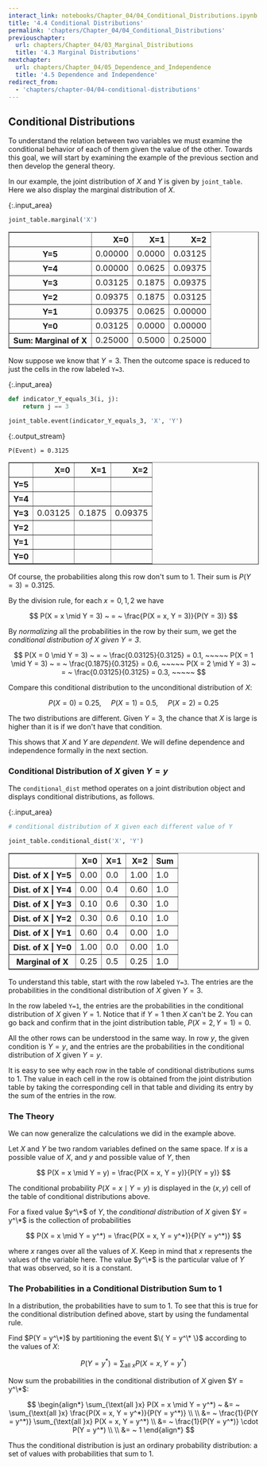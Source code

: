 ```yaml
---
interact_link: notebooks/Chapter_04/04_Conditional_Distributions.ipynb
title: '4.4 Conditional Distributions'
permalink: 'chapters/Chapter_04/04_Conditional_Distributions'
previouschapter:
  url: chapters/Chapter_04/03_Marginal_Distributions
  title: '4.3 Marginal Distributions'
nextchapter:
  url: chapters/Chapter_04/05_Dependence_and_Independence
  title: '4.5 Dependence and Independence'
redirect_from:
  - 'chapters/chapter-04/04-conditional-distributions'
---
```


## Conditional Distributions

To understand the relation between two variables we must examine the conditional behavior of each of them given the value of the other. Towards this goal, we will start by examining the example of the previous section and then develop the general theory.

In our example, the joint distribution of $X$ and $Y$ is given by `joint_table`. Here we also display the marginal distribution of $X$.



{:.input_area}
```python
joint_table.marginal('X')
```





<div markdown="0">
<div>
<style scoped>
    .dataframe tbody tr th:only-of-type {
        vertical-align: middle;
    }

    .dataframe tbody tr th {
        vertical-align: top;
    }

    .dataframe thead th {
        text-align: right;
    }
</style>
<table border="1" class="dataframe">
  <thead>
    <tr style="text-align: right;">
      <th></th>
      <th>X=0</th>
      <th>X=1</th>
      <th>X=2</th>
    </tr>
  </thead>
  <tbody>
    <tr>
      <th>Y=5</th>
      <td>0.00000</td>
      <td>0.0000</td>
      <td>0.03125</td>
    </tr>
    <tr>
      <th>Y=4</th>
      <td>0.00000</td>
      <td>0.0625</td>
      <td>0.09375</td>
    </tr>
    <tr>
      <th>Y=3</th>
      <td>0.03125</td>
      <td>0.1875</td>
      <td>0.09375</td>
    </tr>
    <tr>
      <th>Y=2</th>
      <td>0.09375</td>
      <td>0.1875</td>
      <td>0.03125</td>
    </tr>
    <tr>
      <th>Y=1</th>
      <td>0.09375</td>
      <td>0.0625</td>
      <td>0.00000</td>
    </tr>
    <tr>
      <th>Y=0</th>
      <td>0.03125</td>
      <td>0.0000</td>
      <td>0.00000</td>
    </tr>
    <tr>
      <th>Sum: Marginal of X</th>
      <td>0.25000</td>
      <td>0.5000</td>
      <td>0.25000</td>
    </tr>
  </tbody>
</table>
</div>
</div>



Now suppose we know that $Y = 3$. Then the outcome space is reduced to just the cells in the row labeled `Y=3`.



{:.input_area}
```python
def indicator_Y_equals_3(i, j):
    return j == 3

joint_table.event(indicator_Y_equals_3, 'X', 'Y')
```


{:.output_stream}
```
P(Event) = 0.3125

```




<div markdown="0">
<div>
<style scoped>
    .dataframe tbody tr th:only-of-type {
        vertical-align: middle;
    }

    .dataframe tbody tr th {
        vertical-align: top;
    }

    .dataframe thead th {
        text-align: right;
    }
</style>
<table border="1" class="dataframe">
  <thead>
    <tr style="text-align: right;">
      <th></th>
      <th>X=0</th>
      <th>X=1</th>
      <th>X=2</th>
    </tr>
  </thead>
  <tbody>
    <tr>
      <th>Y=5</th>
      <td></td>
      <td></td>
      <td></td>
    </tr>
    <tr>
      <th>Y=4</th>
      <td></td>
      <td></td>
      <td></td>
    </tr>
    <tr>
      <th>Y=3</th>
      <td>0.03125</td>
      <td>0.1875</td>
      <td>0.09375</td>
    </tr>
    <tr>
      <th>Y=2</th>
      <td></td>
      <td></td>
      <td></td>
    </tr>
    <tr>
      <th>Y=1</th>
      <td></td>
      <td></td>
      <td></td>
    </tr>
    <tr>
      <th>Y=0</th>
      <td></td>
      <td></td>
      <td></td>
    </tr>
  </tbody>
</table>
</div>
</div>



Of course, the probabilities along this row don't sum to 1. Their sum is $P(Y = 3) = 0.3125$.

By the division rule, for each $x = 0, 1, 2$ we have

$$
P(X = x \mid Y = 3) ~ = ~ \frac{P(X = x, Y = 3)}{P(Y = 3)}
$$

By *normalizing* all the probabilities in the row by their sum, we get the *conditional distribution of $X$ given $Y=3$*.

$$
P(X = 0 \mid Y = 3) ~ = ~ \frac{0.03125}{0.3125} = 0.1, ~~~~~
P(X = 1 \mid Y = 3) ~ = ~ \frac{0.1875}{0.3125} = 0.6, ~~~~~
P(X = 2 \mid Y = 3) ~ = ~ \frac{0.03125}{0.3125} = 0.3, ~~~~~
$$

Compare this conditional distribution to the unconditional distribution of $X$:

$$
P(X = 0) ~ = ~ 0.25, ~~~~~ P(X = 1) ~ = ~ 0.5, ~~~~~ P(X = 2) ~ = ~ 0.25
$$

The two distributions are different. Given $Y = 3$, the chance that $X$ is large is higher than it is if we don't have that condition. 

This shows that $X$ and $Y$ are *dependent*. We will define dependence and independence formally in the next section.

### Conditional Distribution of $X$ given $Y = y$
The `conditional_dist` method operates on a joint distribution object and displays conditional distributions, as follows.



{:.input_area}
```python
# conditional distribution of X given each different value of Y

joint_table.conditional_dist('X', 'Y') 
```





<div markdown="0">
<div>
<style scoped>
    .dataframe tbody tr th:only-of-type {
        vertical-align: middle;
    }

    .dataframe tbody tr th {
        vertical-align: top;
    }

    .dataframe thead th {
        text-align: right;
    }
</style>
<table border="1" class="dataframe">
  <thead>
    <tr style="text-align: right;">
      <th></th>
      <th>X=0</th>
      <th>X=1</th>
      <th>X=2</th>
      <th>Sum</th>
    </tr>
  </thead>
  <tbody>
    <tr>
      <th>Dist. of X | Y=5</th>
      <td>0.00</td>
      <td>0.0</td>
      <td>1.00</td>
      <td>1.0</td>
    </tr>
    <tr>
      <th>Dist. of X | Y=4</th>
      <td>0.00</td>
      <td>0.4</td>
      <td>0.60</td>
      <td>1.0</td>
    </tr>
    <tr>
      <th>Dist. of X | Y=3</th>
      <td>0.10</td>
      <td>0.6</td>
      <td>0.30</td>
      <td>1.0</td>
    </tr>
    <tr>
      <th>Dist. of X | Y=2</th>
      <td>0.30</td>
      <td>0.6</td>
      <td>0.10</td>
      <td>1.0</td>
    </tr>
    <tr>
      <th>Dist. of X | Y=1</th>
      <td>0.60</td>
      <td>0.4</td>
      <td>0.00</td>
      <td>1.0</td>
    </tr>
    <tr>
      <th>Dist. of X | Y=0</th>
      <td>1.00</td>
      <td>0.0</td>
      <td>0.00</td>
      <td>1.0</td>
    </tr>
    <tr>
      <th>Marginal of X</th>
      <td>0.25</td>
      <td>0.5</td>
      <td>0.25</td>
      <td>1.0</td>
    </tr>
  </tbody>
</table>
</div>
</div>



To understand this table, start with the row labeled `Y=3`. The entries are the probabilities in the conditional distribution of $X$ given $Y=3$. 

In the row labeled `Y=1`, the entries are the probabilities in the conditional distribution of $X$ given $Y=1$. Notice that if $Y=1$ then $X$ can't be 2. You can go back and confirm that in the joint distribution table, $P(X = 2, Y = 1) = 0$.

All the other rows can be understood in the same way. In row $y$, the given condition is $Y=y$, and the entries are the probabilities in the conditional distribution of $X$ given $Y=y$.

It is easy to see why each row in the table of conditional distributions sums to 1. The value in each cell in the row is obtained from the joint distribution table by taking the corresponding cell in that table and dividing its entry by the sum of the entries in the row.

### The Theory
We can now generalize the calculations we did in the example above.

Let $X$ and $Y$ be two random variables defined on the same space. If $x$ is a possible value of $X$, and $y$ and possible value of $Y$, then

$$
P(X = x \mid Y = y) = \frac{P(X = x, Y = y)}{P(Y = y)}
$$

The conditional probability $P(X = x \mid Y = y)$ is displayed in the $(x, y)$ cell of the table of conditional distributions above.

For a fixed value $y^\*$ of $Y$, the *conditional distribution* of $X$ given $Y = y^\*$ is the collection of probabilities

$$
P(X = x \mid Y = y^*) = \frac{P(X = x, Y = y^*)}{P(Y = y^*)}
$$

where $x$ ranges over all the values of $X$. Keep in mind that $x$ represents the values of the variable here. The value $y^\*$ is the particular value of $Y$ that was observed, so it is a constant.

### The Probabilities in a Conditional Distribution Sum to 1
In a distribution, the probabilities have to sum to 1. To see that this is true for the conditional distribution defined above, start by using the fundamental rule. 

Find $P(Y = y^\*)$ by partitioning the event $\{ Y = y^\* \}$ according to the values of $X$:

$$
P(Y = y^*) = \sum_{\text{all }x} P(X = x, Y = y^*)
$$

Now sum the probabilities in the conditional distribution of $X$ given $Y = y^\*$:

$$
\begin{align*}
\sum_{\text{all }x} P(X = x \mid Y = y^*) ~ &= ~
\sum_{\text{all }x} \frac{P(X = x, Y = y^*)}{P(Y = y^*)} \\ \\
&= ~ \frac{1}{P(Y = y^*)} \sum_{\text{all }x} P(X = x, Y = y^*) \\
&= ~ \frac{1}{P(Y = y^*)} \cdot P(Y = y^*) \\ \\
&= ~ 1
\end{align*}
$$

Thus the conditional distribution is just an ordinary probability distribution: a set of values with probabilities that sum to 1. 
